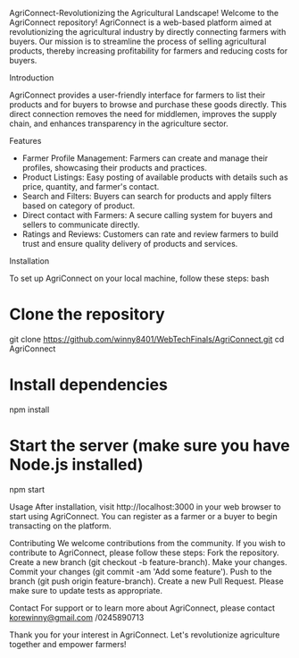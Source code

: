  AgriConnect-Revolutionizing the Agricultural Landscape!
Welcome to the AgriConnect repository! AgriConnect is a web-based platform aimed at revolutionizing the agricultural industry by directly connecting farmers with buyers. Our mission is to streamline the process of selling agricultural products, thereby increasing profitability for farmers and reducing costs for buyers.

Introduction

AgriConnect provides a user-friendly interface for farmers to list their products and for buyers to browse and purchase these goods directly. This direct connection removes the need for middlemen, improves the supply chain, and enhances transparency in the agriculture sector.

 Features

- Farmer Profile Management: Farmers can create and manage their profiles, showcasing their products and practices.
- Product Listings: Easy posting of available products with details such as price, quantity, and farmer's contact.
- Search and Filters: Buyers can search for products and apply filters based on category of product.
- Direct contact with Farmers: A secure calling system for buyers and sellers to communicate directly.
- Ratings and Reviews: Customers can rate and review farmers to build trust and ensure quality delivery of products and services.

 Installation

To set up AgriConnect on your local machine, follow these steps:
bash
# Clone the repository
git clone https://github.com/winny8401/WebTechFinals/AgriConnect.git
cd AgriConnect

# Install dependencies
npm install

# Start the server (make sure you have Node.js installed)
npm start

Usage
After installation, visit http://localhost:3000 in your web browser to start using AgriConnect. You can register as a farmer or a buyer to begin transacting on the platform.

Contributing
We welcome contributions from the community. If you wish to contribute to AgriConnect, please follow these steps:
Fork the repository.
Create a new branch (git checkout -b feature-branch).
Make your changes.
Commit your changes (git commit -am 'Add some feature').
Push to the branch (git push origin feature-branch).
Create a new Pull Request.
Please make sure to update tests as appropriate.


Contact
For support or to learn more about AgriConnect, please contact korewinny@gmail.com /0245890713

Thank you for your interest in AgriConnect. Let's revolutionize agriculture together and empower farmers!
